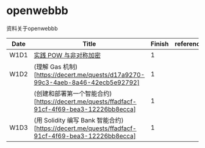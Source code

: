 # openwebbb
资料关于openwebbb

| Date | Title | Finish | reference |
|------|------|------|------|
| W1D1 | [实践 POW 与非对称加密](https://decert.me/quests/45779e03-7905-469e-822e-3ec3746d9ece) | 1 |  |
| W1D2 | (理解 Gas 机制)[https://decert.me/quests/d17a9270-99c3-4aeb-8a46-42ecb5e92792] | 1 |  |
|  | (创建和部署第一个智能合约)[https://decert.me/quests/ffadfacf-91cf-4f69-bea3-12226bb8ecca] | 1 |  |
| W1D3 | (用 Solidity 编写 Bank 智能合约)[https://decert.me/quests/ffadfacf-91cf-4f69-bea3-12226bb8ecca] | 1 |  |



			
